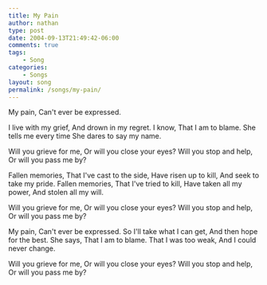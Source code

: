```yaml
---
title: My Pain
author: nathan
type: post
date: 2004-09-13T21:49:42-06:00
comments: true
tags:
    - Song
categories:
    - Songs
layout: song
permalink: /songs/my-pain/
---
```

My pain,
Can't ever be expressed.
<!--more-->
I live with my grief,
And drown in my regret.
I know,
That I am to blame.
She tells me every time
She dares to say my name.

Will you grieve for me,
Or will you close your eyes?
Will you stop and help,
Or will you pass me by?

Fallen memories,
That I've cast to the side,
Have risen up to kill,
And seek to take my pride.
Fallen memories,
That I've tried to kill,
Have taken all my power,
And stolen all my will.

Will you grieve for me,
Or will you close your eyes?
Will you stop and help,
Or will you pass me by?

My pain,
Can't ever be expressed.
So I'll take what I can get,
And then hope for the best.
She says,
That I am to blame.
That I was too weak,
And I could never change.

Will you grieve for me,
Or will you close your eyes?
Will you stop and help,
Or will you pass me by?
